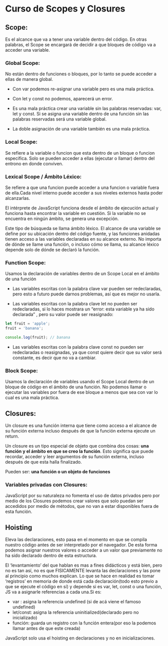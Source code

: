 # Curso de Scopes y Closures

## Scope:

Es el alcance que va a tener una variable dentro del código. En otras palabras, el Scope se encargará de decidir a que bloques de código va a acceder una variable.

### Global Scope:

No están dentro de funciones o bloques, por lo tanto se puede acceder a ellas de manera global.

- Con var podemos re-asignar una variable pero es una mala práctica.

- Con let y const no podemos, aparecerá un error.

- Es una mala práctica crear una variable sin las palabras reservadas: var, let y const. Si se asigna una variable dentro de una función sin las palabras reservadas será una variable global.

- La doble asignación de una variable también es una mala práctica.

### Local Scope:

Se refiere a la variable o funcion que esta dentro de un bloque o funcion especifica. Solo se pueden acceder a ellas (ejecutar o llamar) dentro del entrono en donde conviven.

### Lexical Scope / Ámbito Léxico:

Se refiere a que una funcion puede acceder a una funcion o variable fuera de ella.Cada nivel interno puede acceder a sus niveles externos hasta poder alcanzarlas.

El intérprete de JavaScript funciona desde el ámbito de ejecución actual y funciona hasta encontrar la variable en cuestión. Si la variable no se encuentra en ningún ámbito, se genera una excepción.

Este tipo de búsqueda se llama ámbito léxico. El alcance de una variable se define por su ubicación dentro del código fuente, y las funciones anidadas tienen acceso a las variables declaradas en su alcance externo. No importa de dónde se llame una función, o incluso cómo se llama, su alcance léxico depende solo de dónde se declaró la función.

### Function Scope:

Usamos la declaración de variables dentro de un Scope Local en el ámbito de una función

- Las variables escritas con la palabra clave var pueden ser redeclaradas, pero esto a futuro puede darnos problemas, así que es mejor no usarla.

- Las variables escritas con la palabra clave let no pueden ser redeclaradas, si lo haces mostrara un “error: esta variable ya ha sido declarada” , pero su valor puede ser reasignado:

```javascript
let fruit = 'apple';
fruit = 'banana';

console.log(fruit); // banana
```

- Las variables escritas con la palabra clave const no pueden ser redeclaradas o reasignadas, ya que const quiere decir que su valor será constante, es decir que no va a cambiar.

### Block Scope:

Usamos la declaración de variables usando el Scope Local dentro de un bloque de código en el ámbito de una función. No podemos llamar o ejecutar las variables por fuera de ese bloque a menos que sea con var lo cual es una mala práctica.

## Closures:

Un closure es una función interna que tiene como acceso a el alcance de su función externa incluso después de que la función externa ejecute un return.

Un closure es un tipo especial de objeto que combina dos cosas: **una función y el ámbito en que se creo la función**. Esto significa que puede recordar, acceder y leer argumentos de su función externa, incluso después de que esta halla finalizado.

Pueden ser: **una función o un objeto de funciones**

### Variables privadas con Closures:

JavaScript por su naturaleza no fomenta el uso de datos privados pero por medio de los Closures podemos crear valores que solo puedan ser accedidos por medio de métodos, que no van a estar disponibles fuera de esta función.

## Hoisting

Eleva las declaraciones, esto pasa en el momento en que se compila nuestro código antes de ser interpretado por el navegador. De esta forma podemos asignar nuestros valores o acceder a un valor que previamente no ha sido declarado dentro de esta estructura.

El ‘levantamiento’ del que hablan es mas a fines didácticos y está bien, pero no es tan así, no es que FISICAMENTE levanta las declaraciones y las pone al principio como muchos explican. Lo que se hace en realidad es tomar ‘registros’ en memoria de donde está cada declaración(todo esto previo a que se ejecute el código en sí) y depende si es var, let, const o una función, JS va a asignarle referencias a cada una.Si es:

- var : asigna la referencia undefined (si de acá viene el famoso undefined)
- let/const: asigna la referencia uninitialized(declarado pero no inicializado)
- función: guarda un registro con la función entera(por eso la podemos llamar antes de que este creada)

JavaScript solo usa el hoisting en declaraciones y no en inicializaciones.
